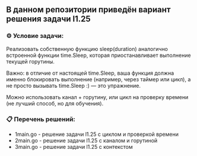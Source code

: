 ## В данном репозитории приведён вариант решения задачи l1.25  

### ⚙️ Условие задачи:  

Реализовать собственную функцию sleep(duration) аналогично встроенной функции time.Sleep, которая приостанавливает выполнение текущей горутины.

Важно: в отличие от настоящей time.Sleep, ваша функция должна именно блокировать выполнение (например, через таймер или цикл), а не просто вызывать time.Sleep :) — это упражнение.

Можно использовать канал + горутину, или цикл на проверку времени (не лучший способ, но для обучения).

### 📋 Перечень решений:

- 1main.go - решение задачи l1.25 с циклом и проверкой времени  
- 2main.go - решение задачи l1.25 с каналом и горутиной  
- 3main.go - решение задачи l1.25 с контекстом  
